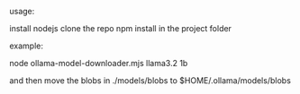 usage:

install nodejs
clone the repo
npm install in the project folder

example:

node ollama-model-downloader.mjs llama3.2 1b

and then move the blobs in ./models/blobs to $HOME/.ollama/models/blobs
